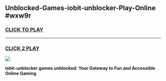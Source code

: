 
## Unblocked-Games-iobit-unblocker-Play-Online #wxw9r
<h3>
<a href="https://news.freeplayer.one?title=iobit-unblocker&ref=3">CLICK TO PLAY</a></h3>
<hr>

<h3>
<a href="https://news.freeplayer.one?title=iobit-unblocker&ref=3">CLICK 2 PLAY</a>
  
</h3>

<a href="https://news.freeplayer.one?title=iobit-unblocker&ref=3"><img src="https://clearcache.store/games.png"></a>


**iobit-unblocker games unblocked: Your Gateway to Fun and Accessible Online Gaming**
